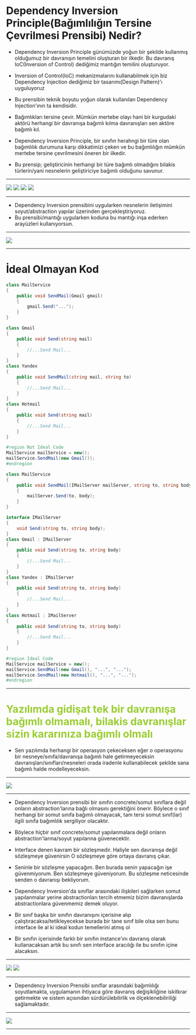 # Dependency Inversion Principle(Bağımlılığın Tersine Çevrilmesi Prensibi) Nedir?
- Dependency Inversion Principle günümüzde yoğun bir şekilde kullanmış olduğumuz bir davranışın temelini oluşturan bir ilkedir. Bu davranış IoC(Inversion of Control) dediğimiz mantığın temilini oluşturuyor.

- Inversion of Control(IoC) mekanizmalarını kullanabilmek için biz Dependency Injection dediğimiz bir tasarımı(Design Pattern)'ı uyguluyoruz 

- Bu prensibin teknik boyutu yoğun olarak kullanılan Dependency Injection'ının ta kendisidir.

- Bağımlıkları tersine çevir. Mümkün mertebe olayı hani bir kurgudaki aktörü herhangi bir davranışa bağımlı kılma davranışları sen aktöre bağımlı kıl.

- Dependency Inversion Principle, bir sınıfın herahngi bir türe olan bağımlılık durumuna karşı dikkatimizi çeken ve bu bağımlılığın mümkün mertebe tersine çevrilmesini öneren bir ilkedir.

- Bu prensip; geliştiricinin herhangi bir türe bağımlı olmadığını bilakis türlerin/yani nesnelerin geliştiriciye bağımlı olduğunu savunur.

***

<img src ="1.png" width = "auto">
<img src ="2.png" width = "auto">
<img src ="3.png" width = "auto">
<img src ="4.png" width = "auto">

***
- Dependency Inversion prensibini uygularken nesnelerin iletişimini soyut/abstraction yapılar üzerinden gerçekleştiriyoruz.
- Bu prensibi/mantığı uygularken koduna bu mantığı inşa ederken arayüzleri kullanıyorsun.

***

<img src ="5.png" width = "auto">

***

# İdeal Olmayan Kod
```C#
class MailService
{
    public void SendMail(Gmail gmail)
    {
        gmail.Send("...");
    }
}

class Gmail
{
    public void Send(string mail)
    {
        //...Send Mail...
    }
}
class Yandex
{
    public void SendMail(string mail, string to)
    {
        //...Send Mail...
    }
}
class Hotmail
{
    public void Send(string mail)
    {
        //...Send Mail...
    }
}

#region Not Ideal Code
MailService mailService = new();
mailService.SendMail(new Gmail());
#endregion
```
```C#
class MailService
{
    public void SendMail(IMailServer mailServer, string to, string body)
    {
        mailServer.Send(to, body);
    }
}

interface IMailServer
{
    void Send(string to, string body);
}
class Gmail : IMailServer
{
    public void Send(string to, string body)
    {
        //...Send Mail...
    }
}
class Yandex : IMailServer
{
    public void Send(string to, string body)
    {
        //...Send Mail...
    }
}
class Hotmail : IMailServer
{
    public void Send(string to, string body)
    {
        //...Send Mail...
    }
}

#region Ideal Code
MailService mailService = new();
mailService.SendMail(new Gmail(), "...", "...");
mailService.SendMail(new Hotmail(), "...", "...");
#endregion
```
***
<h1 style="color:yellowgreen"> Yazılımda gidişat tek bir davranışa bağımlı olmamalı, bilakis davranışlar sizin kararınıza bağımlı olmalı</h1>

- Sen yazılımda herhangi bir operasyon çekeceksen eğer o operasyonu bir nesneye/sınıfa/davranışa bağımlı hale getirmeyeceksin davranışları/sınıfları/nesneleri orada iradenle kullanabilecek şekilde sana bağımlı halde modelleyeceksin.   

***

<img src="6.png" width="auto">

***

- Dependency Inversion prensibi bir sınıfın concrete/somut sınıflara değil onların abstraction'larına bağlı olmasını gerektiğini önerir. Böylece o sınıf herhangi bir somut sınıfa bağımlı olmayacak, tam tersi somut sınıf(lar) ilgili sınıfa bağımlılık sergiliyor olacaktır. 

- Böylece hiçbir sınıf concrete/somut yapılanmalara değil onların abstraction'larına/soyut yapılarına güvenecektir. 

- Interface denen kavram bir sözleşmedir. Haliyle sen davranışa değil sözleşmeye güvenirsin O sözleşmeye göre ortaya davranış çıkar.

- Seninle bir sözleşme yapacağım. Ben burada senin yapacağın işe güvenmiyorum. Ben sözleşmeye güveniyorum. Bu sözleşme neticesinde senden o davranışı bekliyorum.

- Dependency Inversion'da sınıflar arasındaki ilişkileri sağlarken somut yapılanmalar yerine abstractionları tercih etmemiz bizim davranışlarda abstractionlara güvenmemiz demek oluyor.

- Bir sınıf başka bir sınıfın davranışını içerisine alıp çalıştıracaksa/tetikleyecekse burada bir tane sınıf bile olsa sen bunu interface ile al ki ideal kodun temellerini atmış ol

- Bir sınıfın içerisinde farklı bir sınıfın instance'ını davranış olarak kullanacaksan artık bu sınıfı sen interface aracılığı ile bu sınıfın içine alacaksın. 

***

<img src="7.png" width="auto">
<img src="8.png" width="auto">

***

- Dependency Inversion Prensibi sınıflar arasındaki bağımlılığı soyutlamakta, uygulamanın ihtiyaca göre davranış değişikliğine iskitkrar getirmekte ve sistem açısından sürdürülebilirlik ve ölçeklenebiliriliği sağlamaktadır.

***

<img src="9.png" width="auto">

***